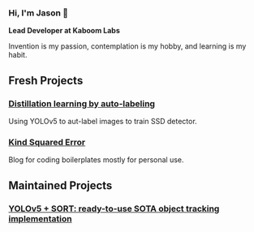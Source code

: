 ### Hi, I'm Jason 👋

**Lead Developer at Kaboom Labs**

Invention is my passion, contemplation is my hobby, and learning is my habit.

## Fresh Projects

### [Distillation learning by auto-labeling](https://github.com/kaboom-labs/pytorch-ssd)
Using YOLOv5 to aut-label images to train SSD detector.

### [Kind Squared Error](https://tensorturtle.github.io)
Blog for coding boilerplates mostly for personal use.

## Maintained Projects

### [YOLOv5 + SORT: ready-to-use SOTA object tracking implementation](https://github.com/tensorturtle/classy-sort-yolov5)


<!--
**neuroquantifier/neuroquantifier** is a ✨ _special_ ✨ repository because its `README.md` (this file) appears on your GitHub profile.

Here are some ideas to get you started:

- 🔭 I’m currently working on ...
- 🌱 I’m currently learning ...
- 👯 I’m looking to collaborate on ...
- 🤔 I’m looking for help with ...
- 💬 Ask me about ...
- 📫 How to reach me: ...
- 😄 Pronouns: ...
- ⚡ Fun fact: ...
-->
